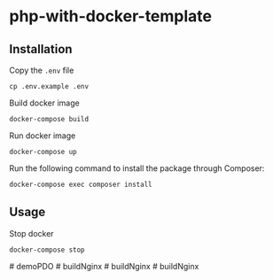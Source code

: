 # php-with-docker-template

## Installation

Copy the `.env` file

```
cp .env.example .env
```

Build docker image

```
docker-compose build
```

Run docker image

```
docker-compose up
```

Run the following command to install the package through Composer:

```bash
docker-compose exec composer install
```

## Usage

Stop docker

```
docker-compose stop
```
#   d e m o P D O  
 #   b u i l d N g i n x  
 #   b u i l d N g i n x  
 #   b u i l d N g i n x  
 